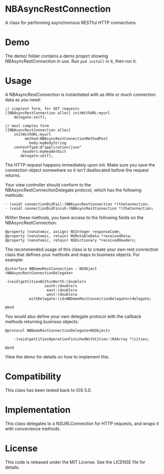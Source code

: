 NBAsyncRestConnection
=====================

A class for performing asynchronous RESTful HTTP connections.

Demo
====

The demo/ folder contains a demo project showing NBAsyncRestConnection in use. Run `pod install` in it, then run it.

Usage
=====

A NBAsyncRestConnection is instantiated with as little or much connection data as you need:

	// simplest form, for GET requests
	[[NBAsyncRestConnection alloc] initWithURL:myurl
	    delegate:self];
	    
	// most complex form
	[[NBAsyncRestConnection alloc]
		initWithURL:myurl
			 method:NBAsyncRestConnectionMethodPost
			   body:myBodyString
		contentType:@"application/json"
		    headers:myHeaderDict
		   delegate:self];

The HTTP request happens immediately upon init. Make sure you save the connection object somewhere so it isn't deallocated before the request returns.

Your view controller should conform to the NBAsyncRestConnectionDelegate protocol, which has the following methods:

	- (void) connectionDidFail:(NBAsyncRestConnection *)theConnection;
	- (void) connectionDidFinish:(NBAsyncRestConnection *)theConnection;

Within these methods, you have access to the following fields on the NBAsyncRestConnection:

	@property (nonatomic, assign) NSInteger responseCode;
	@property (nonatomic, retain) NSMutableData *receivedData;
	@property (nonatomic, retain) NSDictionary *receivedHeaders;

The recommended usage of this class is to create your own rest connection class that defines your methods and maps to business objects. For example:

	@interface NBDemoRestConnection : NSObject <NBAsyncRestConnectionDelegate>

	-(void)getCitiesWithinNorth:(double)n
                      south:(double)s
                       east:(double)e
                       west:(double)w
               withDelegate:(id<NBDemoRestConnectionDelegate>)delegate;

	@end

You would also define your own delegate protocol with the callback methods returning business objects:

	@protocol NBDemoRestConnectionDelegate<NSObject>

		-(void)getCitiesOperationFinishedWithCities:(NSArray *)cities;

	@end

View the demo for details on how to implement this.

Compatibility
=============

This class has been tested back to iOS 5.0.

Implementation
==============

This class delegates to a NSURLConnection for HTTP requests, and wraps it with convenience methods.

License
=======

This code is released under the MIT License. See the LICENSE file for
details.